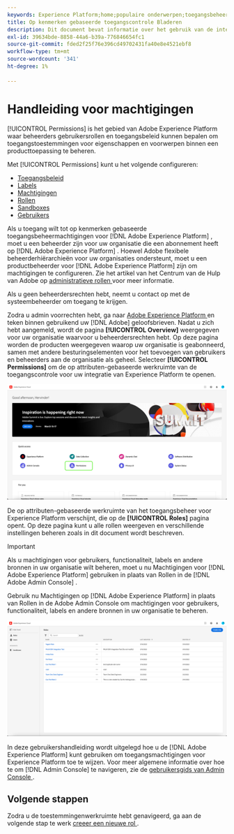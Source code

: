 ```yaml
---
keywords: Experience Platform;home;populaire onderwerpen;toegangsbeheer;op attributen-gebaseerd toegangsbeheer;ABAC
title: Op kenmerken gebaseerde toegangscontrole Bladeren
description: Dit document bevat informatie over het gebruik van de interface voor machtigingen in Adobe Experience Platform
exl-id: 39634bde-8858-44a6-b39a-776846654fc1
source-git-commit: fded2f25f76e396cd49702431fa40e8e4521ebf8
workflow-type: tm+mt
source-wordcount: '341'
ht-degree: 1%

---
```


# Handleiding voor machtigingen

[!UICONTROL Permissions] is het gebied van Adobe Experience Platform waar beheerders gebruikersrollen en toegangsbeleid kunnen bepalen om toegangstoestemmingen voor eigenschappen en voorwerpen binnen een producttoepassing te beheren.

Met [!UICONTROL Permissions] kunt u het volgende configureren:

* [Toegangsbeleid](./policies.md)
* [Labels](./labels.md)
* [Machtigingen](./permissions.md)
* [Rollen](./roles.md)
* [Sandboxes](./sandboxes.md)
* [Gebruikers](./users.md)

Als u toegang wilt tot op kenmerken gebaseerde toegangsbeheermachtigingen voor [!DNL Adobe Experience Platform] , moet u een beheerder zijn voor uw organisatie die een abonnement heeft op [!DNL Adobe Experience Platform] . Hoewel Adobe flexibele beheerderhiërarchieën voor uw organisaties ondersteunt, moet u een productbeheerder voor [!DNL Adobe Experience Platform] zijn om machtigingen te configureren. Zie het artikel van het Centrum van de Hulp van Adobe op [ administratieve rollen ](https://helpx.adobe.com/enterprise/using/admin-roles.html) voor meer informatie.

Als u geen beheerdersrechten hebt, neemt u contact op met de systeembeheerder om toegang te krijgen.

Zodra u admin voorrechten hebt, ga naar [ Adobe Experience Platform ](https://experience.adobe.com/) en teken binnen gebruikend uw [!DNL Adobe] geloofsbrieven. Nadat u zich hebt aangemeld, wordt de pagina **[!UICONTROL Overview]** weergegeven voor uw organisatie waarvoor u beheerdersrechten hebt. Op deze pagina worden de producten weergegeven waarop uw organisatie is geabonneerd, samen met andere besturingselementen voor het toevoegen van gebruikers en beheerders aan de organisatie als geheel. Selecteer **[!UICONTROL Permissions]** om de op attributen-gebaseerde werkruimte van de toegangscontrole voor uw integratie van Experience Platform te openen.

![ fc-select-product ](../../images/flac-ui/flac-select-product.png)

De op attributen-gebaseerde werkruimte van het toegangsbeheer voor Experience Platform verschijnt, die op de **[!UICONTROL Roles]** pagina opent. Op deze pagina kunt u alle rollen weergeven en verschillende instellingen beheren zoals in dit document wordt beschreven.

>[!IMPORTANT]
>
>Als u machtigingen voor gebruikers, functionaliteit, labels en andere bronnen in uw organisatie wilt beheren, moet u nu Machtigingen voor [!DNL Adobe Experience Platform] gebruiken in plaats van Rollen in de [!DNL Adobe Admin Console] .

Gebruik nu Machtigingen op [!DNL Adobe Experience Platform] in plaats van Rollen in de Adobe Admin Console om machtigingen voor gebruikers, functionaliteit, labels en andere bronnen in uw organisatie te beheren.

![ fc-select-rollen ](../../images/flac-ui/flac-select-roles.png)

In deze gebruikershandleiding wordt uitgelegd hoe u de [!DNL Adobe Experience Platform] kunt gebruiken om toegangsmachtigingen voor Experience Platform toe te wijzen. Voor meer algemene informatie over hoe te om [!DNL Admin Console] te navigeren, zie de [ gebruikersgids van Admin Console ](https://helpx.adobe.com/nl/enterprise/using/admin-console.html).

## Volgende stappen

Zodra u de toestemmingenwerkruimte hebt genavigeerd, ga aan de volgende stap te werk [ creeer een nieuwe rol ](roles.md).
